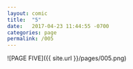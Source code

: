 ```yaml
---
layout: comic
title:  "5"
date:   2017-04-23 11:44:55 -0700
categories: page
permalink: /005
---
```

![PAGE FIVE]({{ site.url }}/pages/005.png)
